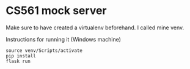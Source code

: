 # CS561 mock server

Make sure to have created a virtualenv beforehand. I called mine venv.

Instructions for running it (Windows machine)
```
source venv/Scripts/activate
pip install
flask run
```